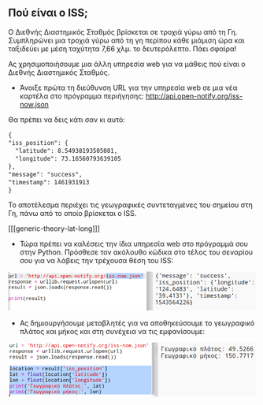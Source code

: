 ## Πού είναι o ISS;

Ο Διεθνής Διαστημικός Σταθμός βρίσκεται σε τροχιά γύρω από τη Γη. Συμπληρώνει μια τροχιά γύρω από τη γη περίπου κάθε μιάμιση ώρα και ταξιδεύει με μέση ταχύτητα 7,66 χλμ. το δευτερόλεπτο. Πάει σφαίρα!

Ας χρησιμοποιήσουμε μια άλλη υπηρεσία web για να μάθεις πού είναι ο Διεθνής Διαστημικός Σταθμός.

+ Άνοιξε πρώτα τη διεύθυνση URL για την υπηρεσία web σε μια νέα καρτέλα στο πρόγραμμα περιήγησης: <a href="http://api.open-notify.org/iss-now.json" target="_blank">http://api.open-notify.org/iss-now.json</a>

Θα πρέπει να δεις κάτι σαν κι αυτό:

    {
    "iss_position": {
      "latitude": 8.54938193505081, 
      "longitude": 73.16560793639105
    }, 
    "message": "success", 
    "timestamp": 1461931913
    }
    

Το αποτέλεσμα περιέχει τις γεωγραφικές συντεταγμένες του σημείου στη Γη, πάνω από το οποίο βρίσκεται ο ISS.

[[[generic-theory-lat-long]]]

+ Τώρα πρέπει να καλέσεις την ίδια υπηρεσία web στο πρόγραμμά σου στην Python. Πρόσθεσε τον ακόλουθο κώδικα στο τέλος του σεναρίου σου για να λάβεις την τρέχουσα θέση του ISS:

![screenshot](images/iss-location.png)

+ Ας δημιουργήσουμε μεταβλητές για να αποθηκεύσουμε το γεωγραφικό πλάτος και μήκος και στη συνέχεια να τις εμφανίσουμε:

![screenshot](images/iss-coordinates.png)